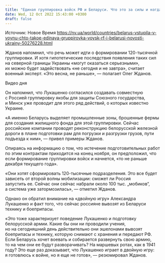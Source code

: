 ```yaml
---
title: "Единая группировка войск РФ и Беларуси. Что это за силы и когда они могут быть развернуты — Жданов"
date: Wed, 12 Oct 2022 15:43:00 +0300
draft: false
---
```

Источник: Новое Время https://nv.ua/world/countries/belarus-vstupila-v-voynu-chto-takoe-edinaya-gruppirovka-voysk-rf-i-belarusi-novosti-ukrainy-50276228.html


Жданов напомнил, что речь может идти о формировании 120-тысячной группировки. И хотя гипотетические последствия появления таких сил на северной границы Украины «могут оказаться серьезными», их можно будет задействовать «не сегодня и не завтра», считает военный эксперт. «Это весна, не раньше», — полагает Олег Жданов.

 Видео дня   

Он напомнил, что Лукашенко согласился создавать совместную с Россией группировку якобы для защиты Союзного государства, и Минск уже проводит для этого ряд действий, о которых известно Украине.

«А именно Беларусь выделяет промышленные зоны, брошенные фермы для создания жилищного фонда для этой группировки. Сейчас российские компании проводят реконструкцию белорусской железной дороги в плане подготовки рам для погрузки и разгрузки грузов, пути подъезда к ним», — привел примеры Жданов.

Опираясь на информацию о том, что истечение подготовительных работ по этим контрактам приходится на конец ноября, он предположил, что если формирование группировки войск и начнется, «то не раньше декабря текущего года».

«Они хотят сформировать 120-тысячные подразделения. Это все будет зависеть от второй волны мобилизации: сможет ли Россия запустить ее. Сейчас они сейчас набрали около 100 тыс. „мобиков“, а система уже затормозилась», — отметил Жданов.

Однако он обратил внимание на «двойную игру» Александра Лукашенко и факт того, что сейчас россияне вывозят из Беларуси технику и боеприпасы.

«Это тоже характеризует поведение Лукашенко и подготовку белорусской армии. Какие бы они ни проводили учения, но на сегодняшний день действительно они эшелонами вывозят боеприпасы и технику, которую снимают с хранения и передают РФ. Если Беларусь хочет воевать и собирается развернуть свою армию, то на чем они ее будут разворачивать? На маршевых ротах, как в 1941 году? Это еще раз доказывает, что Лукашенко играет в двойную игру: я готовлюсь к войне, но я еще не готов», — резюмировал Жданов.
